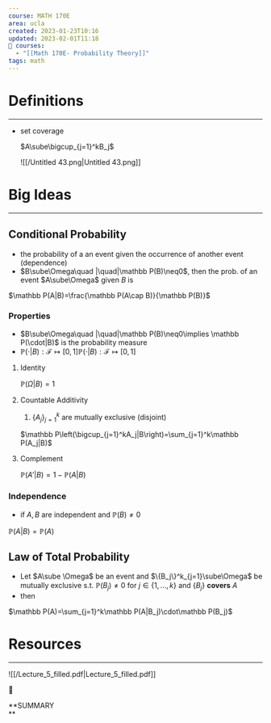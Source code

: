 ```yaml
---
course: MATH 170E
area: ucla
created: 2023-01-23T10:16
updated: 2023-02-01T11:18
📕 courses:
  - "[[Math 170E- Probability Theory]]"
tags: math
---
```

# Definitions

---

- set coverage
    
    $A\sube\bigcup_{j=1}^kB_j$
    
    ![[/Untitled 43.png|Untitled 43.png]]
    

# Big Ideas

---

## Conditional Probability

- the probability of a an event given the occurrence of another event (dependence)
- $B\sube\Omega\quad |\quad|\mathbb P(B)\neq0$﻿, then the prob. of an event $A\sube\Omega$﻿ given $B$﻿ is

$\mathbb P(A|B)=\frac{\mathbb P(A\cap B)}{\mathbb P(B)}$

### Properties

- $B\sube\Omega\quad |\quad|\mathbb P(B)\neq0\implies \mathbb P(\cdot|B)$﻿ is the probability measure
- $\mathbb P(\cdot | B):\mathcal F\mapsto[0,1]$﻿$\mathbb P(\cdot | B):\mathcal F\longmapsto[0,1]$﻿

1. Identity
    
    $\mathbb P(\Omega|B)=1$
    
2. Countable Additivity
    
    1. $\{A_j\}^k_{j=1}$﻿ are mutually exclusive (disjoint)
    
    $\mathbb P\left(\bigcup_{j=1}^kA_j|B\right)=\sum_{j=1}^k\mathbb P(A_j|B)$
    
3. Complement
    
    $\mathbb P(A'|B)=1-\mathbb P(A|B)$
    

### Independence

- if $A,B$﻿ are independent and $\mathbb P(B)\neq 0$﻿

$\mathbb P(A|B)=\mathbb P(A)$

## Law of Total Probability

- Let $A\sube \Omega$﻿ be an event and $\{B_j\}^k_{j=1}\sube\Omega$﻿ be mutually exclusive s.t. $\mathbb P(B_j)\neq0$﻿ for $j\in\{1,…,k\}$﻿ and $\{B_j\}$﻿ **covers** $A$﻿
- then

$\mathbb P(A)=\sum_{j=1}^k\mathbb P(A|B_j)\cdot\mathbb P(B_j)$

# Resources

---

![[/Lecture_5_filled.pdf|Lecture_5_filled.pdf]]

📌

**SUMMARY  
**